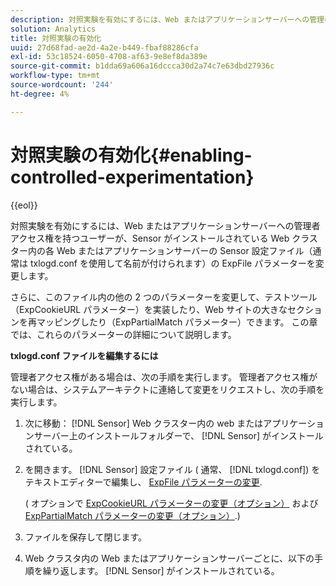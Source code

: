 ```yaml
---
description: 対照実験を有効にするには、Web またはアプリケーションサーバーへの管理者アクセス権を持つユーザーが、Sensor がインストールされている Web クラスター内の各 Web またはアプリケーションサーバーの Sensor 設定ファイル（通常は txlogd.conf を使用して名前が付けられます）の ExpFile パラメーターを変更します。
solution: Analytics
title: 対照実験の有効化
uuid: 27d68fad-ae2d-4a2e-b449-fbaf88286cfa
exl-id: 53c18524-6050-4708-af63-9e8ef8da389e
source-git-commit: b1dda69a606a16dccca30d2a74c7e63dbd27936c
workflow-type: tm+mt
source-wordcount: '244'
ht-degree: 4%

---
```


# 対照実験の有効化{#enabling-controlled-experimentation}

{{eol}}

対照実験を有効にするには、Web またはアプリケーションサーバーへの管理者アクセス権を持つユーザーが、Sensor がインストールされている Web クラスター内の各 Web またはアプリケーションサーバーの Sensor 設定ファイル（通常は txlogd.conf を使用して名前が付けられます）の ExpFile パラメーターを変更します。

さらに、このファイル内の他の 2 つのパラメーターを変更して、テストツール（ExpCookieURL パラメーター）を実装したり、Web サイトの大きなセクションを再マッピングしたり（ExpPartialMatch パラメーター）できます。 この章では、これらのパラメーターの詳細について説明します。

**txlogd.conf ファイルを編集するには**

管理者アクセス権がある場合は、次の手順を実行します。 管理者アクセス権がない場合は、システムアーキテクトに連絡して変更をリクエストし、次の手順を実行します。

1. 次に移動： [!DNL Sensor] Web クラスター内の web またはアプリケーションサーバー上のインストールフォルダーで、 [!DNL Sensor] がインストールされている。
1. を開きます。 [!DNL Sensor] 設定ファイル ( 通常、 [!DNL txlogd.conf]) をテキストエディターで編集し、 [ExpFile パラメーターの変更](../../../home/c-undst-ctrld-exp/t-en-ctrld-exp/c-mod-expfile-prm.md#concept-25232b386a654870becc789d4f1fcc28).

   ( オプションで [ExpCookieURL パラメーターの変更（オプション）](../../../home/c-undst-ctrld-exp/t-en-ctrld-exp/c-mod-expckurl-prm.md#concept-215bf86bab4e4ec0b0cc803ec48a8fcf) および [ExpPartialMatch パラメーターの変更（オプション）](../../../home/c-undst-ctrld-exp/t-en-ctrld-exp/c-mod-expplmth-prm.md#concept-9c817c4c49b74287b0f70d6a1a37655e).)

1. ファイルを保存して閉じます。
1. Web クラスタ内の Web またはアプリケーションサーバーごとに、以下の手順を繰り返します。 [!DNL Sensor] がインストールされている。
